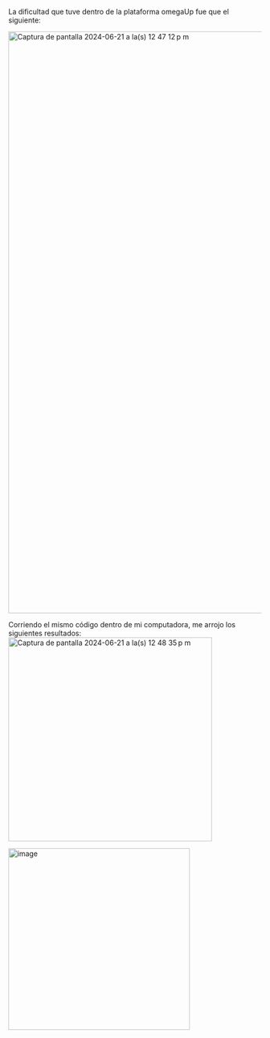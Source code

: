 La dificultad que tuve dentro de la plataforma omegaUp fue que el siguiente:

<img width="1156" alt="Captura de pantalla 2024-06-21 a la(s) 12 47 12 p m" src="https://github.com/Robert-10J/test-omegaUP/assets/65472780/67762756-37f3-4105-a83a-ee1b22c37c16">

Corriendo el mismo código dentro de mi computadora, me arrojo los siguientes resultados:
<img width="405" alt="Captura de pantalla 2024-06-21 a la(s) 12 48 35 p m" src="https://github.com/Robert-10J/test-omegaUP/assets/65472780/a68a775e-ebf1-4dde-a701-72e4acecfeab">

<img width="361" alt="image" src="https://github.com/Robert-10J/test-omegaUP/assets/65472780/bfda807c-3b3e-44fc-9f08-12d1a17cf696">
